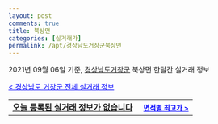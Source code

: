 ```yaml
---
layout: post
comments: true
title: 북상면
categories: [실거래가]
permalink: /apt/경상남도거창군북상면
---
```


2021년 09월 06일 기준, <a href="/apt/경상남도거창군">경상남도거창군</a> 북상면 한달간 실거래 정보

<a style="color: blue;" href="/apt/경상남도거창군">< 경상남도 거창군 전체 실거래 정보</a>
<!---- start ---->
<table>
  <tr>
    <td colspan="4" style="font-weight: bold;"><a href="/apt/경상남도거창군북상면{name_without_space}">오늘 등록된 실거래 정보가 없습니다</a> &nbsp;&nbsp;&nbsp; <a style="color: blue; font-size: smaller;" href="/apt/경상남도거창군북상면{name_without_space}">면적별 최고가 ></a></td>
  </tr>
    
</table>
<!---- end ---->
    